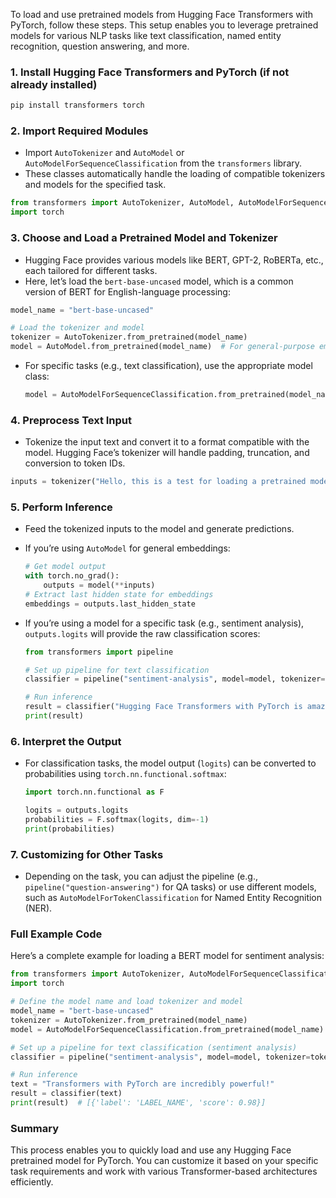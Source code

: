 To load and use pretrained models from Hugging Face Transformers with PyTorch, follow these steps. This setup enables you to leverage pretrained models for various NLP tasks like text classification, named entity recognition, question answering, and more.

### 1. Install Hugging Face Transformers and PyTorch (if not already installed)
   ```bash
   pip install transformers torch
   ```

### 2. Import Required Modules
   - Import `AutoTokenizer` and `AutoModel` or `AutoModelForSequenceClassification` from the `transformers` library. 
   - These classes automatically handle the loading of compatible tokenizers and models for the specified task.

   ```python
   from transformers import AutoTokenizer, AutoModel, AutoModelForSequenceClassification
   import torch
   ```

### 3. Choose and Load a Pretrained Model and Tokenizer
   - Hugging Face provides various models like BERT, GPT-2, RoBERTa, etc., each tailored for different tasks.
   - Here, let’s load the `bert-base-uncased` model, which is a common version of BERT for English-language processing:

   ```python
   model_name = "bert-base-uncased"

   # Load the tokenizer and model
   tokenizer = AutoTokenizer.from_pretrained(model_name)
   model = AutoModel.from_pretrained(model_name)  # For general-purpose embeddings
   ```

   - For specific tasks (e.g., text classification), use the appropriate model class:

     ```python
     model = AutoModelForSequenceClassification.from_pretrained(model_name)
     ```

### 4. Preprocess Text Input
   - Tokenize the input text and convert it to a format compatible with the model. Hugging Face’s tokenizer will handle padding, truncation, and conversion to token IDs.

   ```python
   inputs = tokenizer("Hello, this is a test for loading a pretrained model.", return_tensors="pt")
   ```

### 5. Perform Inference
   - Feed the tokenized inputs to the model and generate predictions.
   - If you’re using `AutoModel` for general embeddings:

     ```python
     # Get model output
     with torch.no_grad():
         outputs = model(**inputs)
     # Extract last hidden state for embeddings
     embeddings = outputs.last_hidden_state
     ```

   - If you’re using a model for a specific task (e.g., sentiment analysis), `outputs.logits` will provide the raw classification scores:

     ```python
     from transformers import pipeline

     # Set up pipeline for text classification
     classifier = pipeline("sentiment-analysis", model=model, tokenizer=tokenizer)

     # Run inference
     result = classifier("Hugging Face Transformers with PyTorch is amazing!")
     print(result)
     ```

### 6. Interpret the Output
   - For classification tasks, the model output (`logits`) can be converted to probabilities using `torch.nn.functional.softmax`:

     ```python
     import torch.nn.functional as F

     logits = outputs.logits
     probabilities = F.softmax(logits, dim=-1)
     print(probabilities)
     ```

### 7. Customizing for Other Tasks
   - Depending on the task, you can adjust the pipeline (e.g., `pipeline("question-answering")` for QA tasks) or use different models, such as `AutoModelForTokenClassification` for Named Entity Recognition (NER).

### Full Example Code

Here’s a complete example for loading a BERT model for sentiment analysis:

```python
from transformers import AutoTokenizer, AutoModelForSequenceClassification, pipeline
import torch

# Define the model name and load tokenizer and model
model_name = "bert-base-uncased"
tokenizer = AutoTokenizer.from_pretrained(model_name)
model = AutoModelForSequenceClassification.from_pretrained(model_name)

# Set up a pipeline for text classification (sentiment analysis)
classifier = pipeline("sentiment-analysis", model=model, tokenizer=tokenizer)

# Run inference
text = "Transformers with PyTorch are incredibly powerful!"
result = classifier(text)
print(result)  # [{'label': 'LABEL_NAME', 'score': 0.98}]
```

### Summary
This process enables you to quickly load and use any Hugging Face pretrained model for PyTorch. You can customize it based on your specific task requirements and work with various Transformer-based architectures efficiently.